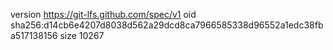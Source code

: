 version https://git-lfs.github.com/spec/v1
oid sha256:d14cb6e4207d8038d562a29dcd8ca7966585338d96552a1edc38fba517138156
size 10267
